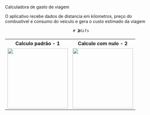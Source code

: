 Calculadora de gasto de viagem

O aplicativo recebe dados de distancia em kilometros, preço do combustivel e consumo do veiculo e gera o custo estimado da viagem

<div align=center>

<table style="width:100%">
  <tr >
    <th><strong>Calculo padrão - 1</strong></th>
    <th><strong>Calculo com nulo - 2</strong></th>

    # 🎬Gifs
    
  </tr>
  <tr align=center>
    <td>
        <img width="200" src="https://user-images.githubusercontent.com/66234421/158041701-307f0a2d-a1f2-414c-bd30-a29c68d4b135.gif">
    </td>
    <td>
        <img width="200"  src="https://user-images.githubusercontent.com/66234421/158041705-18033bdd-4093-4d2f-9c4f-6f2b9b14a906.gif")>
    </td>
  </tr>
</table>

</div>
